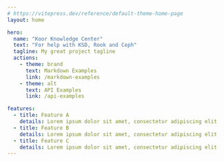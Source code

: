 ```yaml
---
# https://vitepress.dev/reference/default-theme-home-page
layout: home

hero:
  name: "Koor Knowledge Center"
  text: "For help with KSD, Rook and Ceph"
  tagline: My great project tagline
  actions:
    - theme: brand
      text: Markdown Examples
      link: /markdown-examples
    - theme: alt
      text: API Examples
      link: /api-examples

features:
  - title: Feature A
    details: Lorem ipsum dolor sit amet, consectetur adipiscing elit
  - title: Feature B
    details: Lorem ipsum dolor sit amet, consectetur adipiscing elit
  - title: Feature C
    details: Lorem ipsum dolor sit amet, consectetur adipiscing elit
---
```


